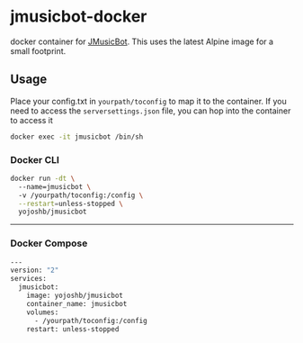 # jmusicbot-docker
docker container for [JMusicBot](https://github.com/jagrosh/MusicBot). This uses the latest Alpine image for a small footprint.

## Usage
Place your config.txt in `yourpath/toconfig` to map it to the container. If you need to access the `serversettings.json` file, you can hop into the container to access it

```bash
docker exec -it jmusicbot /bin/sh
```

### Docker CLI
```bash
docker run -dt \  
  --name=jmusicbot \  
  -v /yourpath/toconfig:/config \
  --restart=unless-stopped \
  yojoshb/jmusicbot
```
---
### Docker Compose

```bash
---
version: "2"
services:
  jmusicbot:
    image: yojoshb/jmusicbot
    container_name: jmusicbot
    volumes:
      - /yourpath/toconfig:/config
    restart: unless-stopped
```
